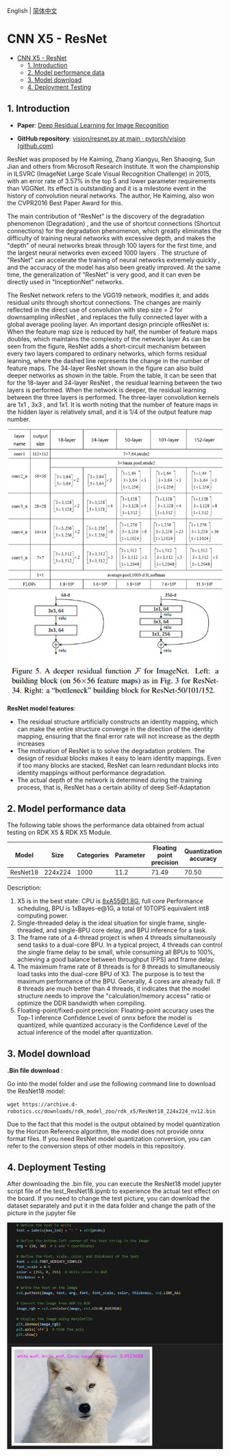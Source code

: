 English | [简体中文](./README_cn.md)

# CNN X5 - ResNet

- [CNN X5 - ResNet](#cnn-x5---resnet)
  - [1. Introduction](#1-introduction)
  - [2. Model performance data](#2-model-performance-data)
  - [3. Model download](#3-model-download)
  - [4. Deployment Testing](#4-deployment-testing)


## 1. Introduction

- **Paper**: [Deep Residual Learning for Image Recognition](http://arxiv.org/abs/2307.09283)

- **GitHub repository**: [vision/resnet.py at main · pytorch/vision (github.com)](https://github.com/pytorch/vision/blob/main/torchvision/models/resnet.py)

ResNet was proposed by He Kaiming, Zhang Xiangyu, Ren Shaoqing, Sun Jian and others from Microsoft Research Institute. It won the championship in ILSVRC (ImageNet Large Scale Visual Recognition Challenge) in 2015, with an error rate of 3.57% in the top 5 and lower parameter requirements than VGGNet. Its effect is outstanding and it is a milestone event in the history of convolution neural networks. The author, He Kaiming, also won the CVPR2016 Best Paper Award for this.

The main contribution of "ResNet" is the discovery of the degradation phenomenon (Degradation) , and the use of shortcut connections (Shortcut connections) for the degradation phenomenon, which greatly eliminates the difficulty of training neural networks with excessive depth, and makes the "depth" of neural networks break through 100 layers for the first time, and the largest neural networks even exceed 1000 layers . The structure of "ResNet" can accelerate the training of neural networks extremely quickly , and the accuracy of the model has also been greatly improved. At the same time, the generalization of "ResNet" is very good, and it can even be directly used in "InceptionNet" networks.

The ResNet network refers to the VGG19 network, modifies it, and adds residual units through shortcut connections. The changes are mainly reflected in the direct use of convolution with step size = 2 for downsampling inResNet , and replaces the fully connected layer with a global average pooling layer. An important design principle ofResNet is: When the feature map size is reduced by half, the number of feature maps doubles, which maintains the complexity of the network layer As can be seen from the figure, ResNet adds a short-circuit mechanism between every two layers compared to ordinary networks, which forms residual learning, where the dashed line represents the change in the number of feature maps. The 34-layer ResNet shown in the figure can also build deeper networks as shown in the table. From the table, it can be seen that for the 18-layer and 34-layer ResNet , the residual learning between the two layers is performed. When the network is deeper, the residual learning between the three layers is performed. The three-layer convolution kernels are 1x1 , 3x3 , and 1x1. It is worth noting that the number of feature maps in the hidden layer is relatively small, and it is 1/4 of the output feature map number.

![](./data/ResNet_architecture2.png)
![](./data/ResNet_architecture.png)

**ResNet model features**:

- The residual structure artificially constructs an identity mapping, which can make the entire structure converge in the direction of the identity mapping, ensuring that the final error rate will not increase as the depth increases
- The motivation of ResNet is to solve the degradation problem. The design of residual blocks makes it easy to learn identity mappings. Even if too many blocks are stacked, ResNet can learn redundant blocks into identity mappings without performance degradation.
- The actual depth of the network is determined during the training process, that is, ResNet has a certain ability of deep Self-Adaptation


## 2. Model performance data

The following table shows the performance data obtained from actual testing on RDK X5 & RDK X5 Module. 

| Model       | Size    | Categories | Parameter | Floating point precision | Quantization accuracy | Latency/throughput (single-threaded) | Latency/throughput (multi-threaded) | Frame rate(FPS) |
| ----------- | ------- | ---------- | --------- | ------------------------ | --------------------- | ------------------------------------ | ----------------------------------- | --------------- |
| ResNet18 | 224x224 | 1000 | 11.2    | 71.49 | 70.50 | 2.95        | 8.81        | 448.79 |

Description:
1. X5 is in the best state: CPU is 8xA55@1.8G, full core Performance scheduling, BPU is 1xBayes-e@1G, a total of 10TOPS equivalent int8 computing power.
2. Single-threaded delay is the ideal situation for single frame, single-threaded, and single-BPU core delay, and BPU inference for a task.
3. The frame rate of a 4-thread project is when 4 threads simultaneously send tasks to a dual-core BPU. In a typical project, 4 threads can control the single frame delay to be small, while consuming all BPUs to 100%, achieving a good balance between throughput (FPS) and frame delay.
4. The maximum frame rate of 8 threads is for 8 threads to simultaneously load tasks into the dual-core BPU of X3. The purpose is to test the maximum performance of the BPU. Generally, 4 cores are already full. If 8 threads are much better than 4 threads, it indicates that the model structure needs to improve the "calculation/memory access" ratio or optimize the DDR bandwidth when compiling.
5. Floating-point/fixed-point precision: Floating-point accuracy uses the Top-1 inference Confidence Level of onnx before the model is quantized, while quantized accuracy is the Confidence Level of the actual inference of the model after quantization.


## 3. Model download

**.Bin file download** :

Go into the model folder and use the following command line to download the ResNet18 model:

```shell
wget https://archive.d-robotics.cc/downloads/rdk_model_zoo/rdk_x5/ResNet18_224x224_nv12.bin
```

Due to the fact that this model is the output obtained by model quantization by the Horizon Reference algorithm, the model does not provide onnx format files. If you need ResNet model quantization conversion, you can refer to the conversion steps of other models in this repository.

## 4. Deployment Testing

After downloading the .bin file, you can execute the ResNet18 model jupyter script file of the test_ResNet18.ipynb to experience the actual test effect on the board. If you need to change the test picture, you can download the dataset separately and put it in the data folder and change the path of the picture in the jupyter file

![](./data/inference.png)

